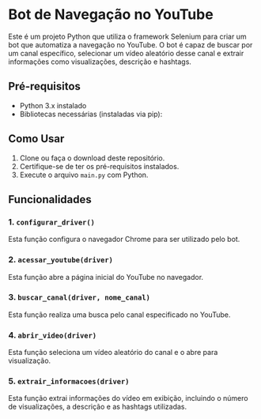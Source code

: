 # Bot de Navegação no YouTube

Este é um projeto Python que utiliza o framework Selenium para criar um bot que automatiza a navegação no YouTube. O bot é capaz de buscar por um canal específico, selecionar um vídeo aleatório desse canal e extrair informações como visualizações, descrição e hashtags.

## Pré-requisitos

- Python 3.x instalado
- Bibliotecas necessárias (instaladas via pip):


## Como Usar

1. Clone ou faça o download deste repositório.
2. Certifique-se de ter os pré-requisitos instalados.
3. Execute o arquivo `main.py` com Python.

## Funcionalidades

### 1. `configurar_driver()`

Esta função configura o navegador Chrome para ser utilizado pelo bot.

### 2. `acessar_youtube(driver)`

Esta função abre a página inicial do YouTube no navegador.

### 3. `buscar_canal(driver, nome_canal)`

Esta função realiza uma busca pelo canal especificado no YouTube.

### 4. `abrir_video(driver)`

Esta função seleciona um vídeo aleatório do canal e o abre para visualização.

### 5. `extrair_informacoes(driver)`

Esta função extrai informações do vídeo em exibição, incluindo o número de visualizações, a descrição e as hashtags utilizadas.

